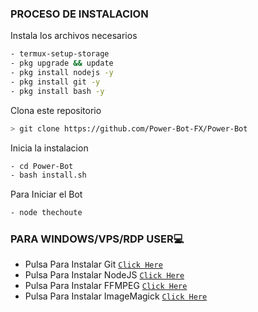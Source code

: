 

### PROCESO DE INSTALACION
Instala los archivos necesarios
```bash
- termux-setup-storage
- pkg upgrade && update
- pkg install nodejs -y
- pkg install git -y
- pkg install bash -y
```

Clona este repositorio
 ```bash
> git clone https://github.com/Power-Bot-FX/Power-Bot
```

Inicia la instalacion
```bash
- cd Power-Bot
- bash install.sh
```

Para Iniciar el Bot
 ```bash
- node thechoute
```
### PARA WINDOWS/VPS/RDP USER💻

- Pulsa Para Instalar Git [`Click Here`](https://git-scm.com/downloads) <br>
- Pulsa Para Instalar NodeJS [`Click Here`](https://nodejs.org/en/download) <br>
- Pulsa Para Instalar FFMPEG [`Click Here`](https://ffmpeg.org/download.html) 
- Pulsa Para Instalar ImageMagick [`Click Here`](https://imagemagick.org/script/download.php)
